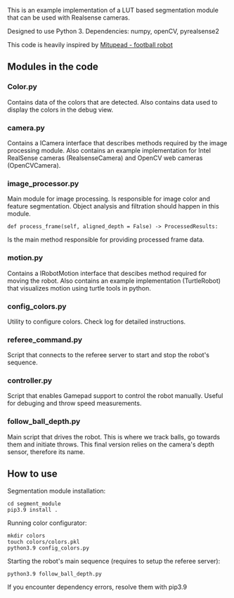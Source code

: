 This is an example implementation of a LUT based segmentation module that can be used with Realsense cameras.

Designed to use Python 3. Dependencies: numpy, openCV, pyrealsense2

This code is heavily inspired by [Mitupead - football robot](https://github.com/lwd8cmd/Mitupead)

## Modules in the code

### Color.py
Contains data of the colors that are detected. Also contains data used to display the colors in the debug view.

### camera.py
Contains a ICamera interface that describes methods required by the image processing module. Also contains an example implementation for Intel RealSense cameras (RealsenseCamera) and OpenCV web cameras (OpenCVCamera).

### image_processor.py 
Main module for image processing. Is responsible for image color and feature segmentation. Object analysis and filtration should happen in this module.
```
def process_frame(self, aligned_depth = False) -> ProcessedResults: 
```
Is the main method responsible for providing processed frame data.

### motion.py
Contains a IRobotMotion interface that descibes method required for moving the robot. Also contains an example implementation (TurtleRobot) that visualizes motion using turtle tools in python.


### config_colors.py
Utility to configure colors. Check log for detailed instructions.

### referee_command.py
Script that connects to the referee server to start and stop the robot's sequence.

### controller.py
Script that enables Gamepad support to control the robot manually. Useful for debuging and throw speed
measurements.

### follow_ball_depth.py
Main script that drives the robot. This is where we track balls, go towards them and initiate throws. This final version relies on the camera's depth sensor, therefore its name.

## How to use

Segmentation module installation:
```
cd segment_module
pip3.9 install .
```

Running color configurator:
```
mkdir colors
touch colors/colors.pkl
python3.9 config_colors.py
```

Starting the robot's main sequence (requires to setup the referee server):
```
python3.9 follow_ball_depth.py
```

If you encounter dependency errors, resolve them with pip3.9
